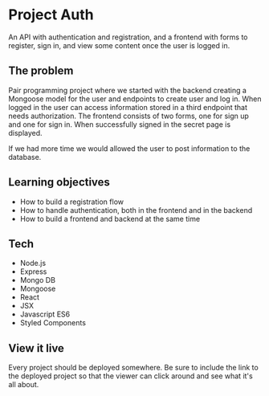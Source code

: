 # Project Auth

An API with authentication and registration, and a frontend with forms to register, sign in, and view some content once the user is logged in.

## The problem

Pair programming project where we started with the backend creating a Mongoose model for the user and endpoints to create user and log in. When logged in the user can access information stored in a third endpoint that needs authorization. The frontend consists of two forms, one for sign up and one for sign in. When successfully signed in the secret page is displayed.

If we had more time we would allowed the user to post information to the database. 

## Learning objectives
- How to build a registration flow
- How to handle authentication, both in the frontend and in the backend
- How to build a frontend and backend at the same time

## Tech
- Node.js
- Express
- Mongo DB
- Mongoose
- React
- JSX
- Javascript ES6
- Styled Components

## View it live

Every project should be deployed somewhere. Be sure to include the link to the deployed project so that the viewer can click around and see what it's all about.
